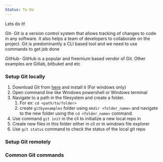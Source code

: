 ```yaml
---
Status: To Do
---
```

Lets do it!

Git- Git is a version control system that allows tracking of changes to code in any software. It also helps a team of developers to collaborate on the project. Git is predominantly a CLI based tool and we need to use commands to get job done

GitHub- GitHub is a popular and freemium based vendor of Git. Other examples are Gitlab, bitbuket and etc

  

### Setup Git locally

1. Download Git from [here](https://git-scm.com/) and install it (For windows only)
2. Open command line like Windows powershell or Windows terminal
3. Navigate to a path in the filesystem and create a folder.
    1. For ex: `cd <path/to/folder>`
    2. create `gitbyexamples` folder using `mkdir <folder_name>` and navigate to the new folder using the `cd <folder_name>` command.
4. Use command `git init` in the cli to initialize a new local repo in
5. Create new files in this folder either in cli or in windows file explorer
6. Use `git status` command to check the status of the local git repo

  

### Setup Git remotely

  

### Common Git commands